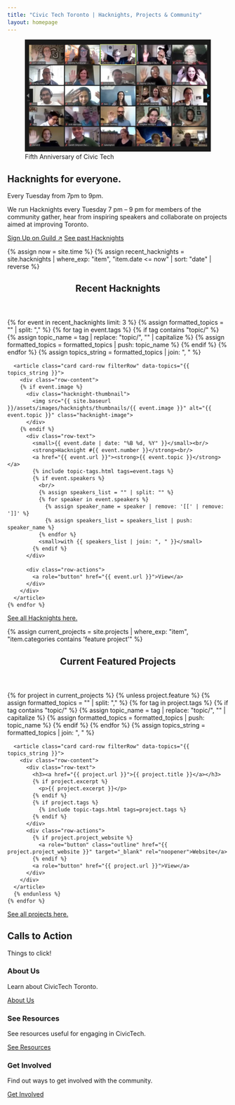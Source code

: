```yaml
---
title: "Civic Tech Toronto | Hacknights, Projects & Community"
layout: homepage
---
```

<article class="grid">
<figure>
  <img
    src="assets/images/CivicTechTO-compressed-1020x615-1.jpg"
    alt="screenshot of a Zoom call with participants waving at the fifth anniversary of Civic Tech"
  />
  <figcaption>
    Fifth Anniversary of Civic Tech
  </figcaption>
</figure>
<div>
<hgroup>
<h1>Hacknights for everyone.</h1>
<p>Every Tuesday from 7pm to 9pm.</p>
</hgroup>
<p>We run Hacknights every Tuesday 7 pm – 9 pm for members of the community gather, hear from inspiring speakers and collaborate on projects aimed at improving Toronto.</p>
<a role="button" class="outline" href="https://guild.host/ctto/events" target="_blank">Sign Up on Guild<span aria-hidden="true">&nbsp;↗</span></a>
<a role="button" class="secondary outline" href="{{'/hacknights' | relative_url }}">See past Hacknights</a>
</div>
</article>




<!-- === Recent Hacknights ===  -->

<!-- Past Hacknights -->

{% assign now = site.time %}
{% assign recent_hacknights = site.hacknights | where_exp: "item", "item.date <= now" | sort: "date" | reverse %}

<section>
  <header>
    <h2>Recent Hacknights</h2>
  </header>
  <div id="pastHacknightsList" class="grid">
    {% for event in recent_hacknights limit: 3 %}
      {% assign formatted_topics = "" | split: "," %}
      {% for tag in event.tags %}
        {% if tag contains "topic/" %}
          {% assign topic_name = tag | replace: "topic/", "" | capitalize %}
          {% assign formatted_topics = formatted_topics | push: topic_name %}
        {% endif %}
      {% endfor %}
      {% assign topics_string = formatted_topics | join: ", " %}

      <article class="card card-row filterRow" data-topics="{{ topics_string }}">
        <div class="row-content">
        {% if event.image %}
          <div class="hacknight-thumbnail">
            <img src="{{ site.baseurl }}/assets/images/hacknights/thumbnails/{{ event.image }}" alt="{{ event.topic }}" class="hacknight-image">
          </div>
        {% endif %}
          <div class="row-text">
            <small>{{ event.date | date: "%B %d, %Y" }}</small><br/>
            <strong>Hacknight #{{ event.number }}</strong><br/>
            <a href="{{ event.url }}"><strong>{{ event.topic }}</strong></a>
            {% include topic-tags.html tags=event.tags %}
            {% if event.speakers %}
              <br/>
              {% assign speakers_list = "" | split: "" %}
              {% for speaker in event.speakers %}
                {% assign speaker_name = speaker | remove: '[[' | remove: ']]' %}
                {% assign speakers_list = speakers_list | push: speaker_name %}
              {% endfor %}
              <small>with {{ speakers_list | join: ", " }}</small>
            {% endif %}
          </div>

          <div class="row-actions">
            <a role="button" href="{{ event.url }}">View</a>
          </div>
        </div>
      </article>
    {% endfor %}
  </div>
  <a href="{{ '/hacknights' | relative_url }}">See all Hacknights here.</a>
</section>



<!-- === Projects Feature ===  -->

{% assign current_projects = site.projects | where_exp: "item", "item.categories contains 'feature project'" %}

<section>
  <header>
    <h2>Current Featured Projects</h2>
  </header>
  <div class="card-list">
    {% for project in current_projects %}
      {% unless project.feature %}
      {% assign formatted_topics = "" | split: "," %}
      {% for tag in project.tags %}
        {% if tag contains "topic/" %}
          {% assign topic_name = tag | replace: "topic/", "" | capitalize %}
          {% assign formatted_topics = formatted_topics | push: topic_name %}
        {% endif %}
      {% endfor %}
      {% assign topics_string = formatted_topics | join: ", " %}

      <article class="card card-row filterRow" data-topics="{{ topics_string }}">
        <div class="row-content">
          <div class="row-text">
            <h3><a href="{{ project.url }}">{{ project.title }}</a></h3>
            {% if project.excerpt %}
              <p>{{ project.excerpt }}</p>
            {% endif %}
            {% if project.tags %}
              {% include topic-tags.html tags=project.tags %}
            {% endif %}
          </div>
          <div class="row-actions">
            {% if project.project_website %}
              <a role="button" class="outline" href="{{ project.project_website }}" target="_blank" rel="noopener">Website</a>
            {% endif %}
            <a role="button" href="{{ project.url }}">View</a>
          </div>
        </div>
      </article>
      {% endunless %}
    {% endfor %}
  </div>
  <a href="{{ '/projects' | relative_url }}">See all projects here.</a>

</section>

<!-- === Call to Actions ===  -->

<section>
  <hgroup>
  <h2>Calls to Action</h2>
  <p>Things to click!</p>
  </hgroup>
  <div class="grid">
    <article>
      <h3>About Us</h3>
      <p>Learn about CivicTech Toronto.</p>
      <a role="button" href="{{ '/about-us' | relative_url  }}">About Us</a>
    </article>
    <article>
      <h3>See Resources</h3>
      <p>See resources useful for engaging in CivicTech.</p>
      <a role="button" href="{{ '/resources' | relative_url  }}">See Resources</a>
    </article>
    <article>
      <h3>Get Involved</h3>
      <p>Find out ways to get involved with the community.</p>
      <a role="button" href="{{ '/get-involved' | relative_url  }}">Get Involved</a>
    </article>
  </div>
</section>
